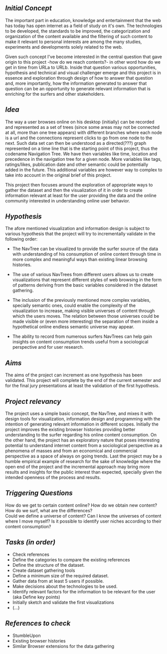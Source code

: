 *Initial Concept*
------------
The important part in education, knowledge and entertainment that the web has today has open internet as a field of study on it's own. The technologies to be developed, the standards to be improved, the categorization and organization of the content available and the filtering of such content to make it relevant to personal interests are among the many studies, experiments and developments solely related to the web.

Given such concept I've become interested in the central question that gave origin to this project -how do we reach contents?- in other word how do we get in time from URLa to URLb. Inside that question various opportunities, hypothesis and technical and visual challenger emerge and this project is in essence and exploration through design of how to answer that question and, more importantly, how the information generated to answer that question can be an opportunity to generate relevant information that is enriching for the surfers and other stakeholders. 

*Idea*
------------
The way a user browses online on his desktop (initially) can be recorded and represented as a set of trees (since some areas may not be connected at all, more than one tree appears) with different branches where each node is a url and the connections represent clicks to go from one node to the next. Such data set can then be understood as a directed(???) graph represented on a time line that is the starting point of this project, thus the codename Navigation Tree. We have then variables like time, location and precedence in the navigation tree for a given node. More variables like tags, ratings/likes, publication date and other semantic could be potentially added in the future. This additional variables are however way to complex to take into account in the original brief of this project.                                  

This project then focuses around the exploration of appropriate ways to gather the dataset and then the visualization of it in order to create information relevant at least for the user providing the data and the online community interested in understanding online user behavior.

*Hypothesis*
------------
The afore mentioned visualization and information design is subject to various hypothesis that the project will try to incrementally validate in the following order:

- The NavTree can be visualized to provide the surfer source of the data with understanding of his consumption of online content through time in more complex and meaningful ways than existing linear browsing histories.

- The use of various NavTrees from different users allows us to create visualizations that represent different styles of web browsing in the form of patterns deriving from the basic variables considered in the dataset gathering.

- The inclusion of the previously mentioned more complex variables, specially semantic ones, could enable the complexity of the visualization to increase, making visible universes of content through which the users moves. The relation between those universes could be made visible or (even more interesting) the separation of them inside a hypothetical online endless semantic universe may appear.

- The ability to record from numerous surfers NavTrees can help gain insights on content consumption trends useful from a sociological perspective and for user research.

*Aims*
--------------------
The aims of the project can increment as one hypothesis has been validated. This project will complete by the end of the current semester and for the final jury presentations at least the validation of the first hypothesis.

*Project relevancy*  
--------------------------------------
The project uses a simple basic concept, the NavTree, and mixes it with design tools for visualization, information design and programming with the intention of generating relevant information in different scopes. Initially the project improves the existing browser histories providing better understanding to the surfer regarding his online content consumption. On the other hand, the project has an exploratory nature that poses interesting potential to understand internet content from a sociological perspective as a phenomena of masses and from an economical and commercial perspective as a space of always on going trends. Last the project may be a humble empirical example of research for the sake of knowledge where the open end of the project and the incremental approach may bring more results and insights for the public interest than expected, specially given the intended openness of the process and results.

*Triggering Questions*
------------------------------------------
How do we get to certain content online?
How do we obtain new content?
How do we surf, what are the differences?               
Could we define a universe of content?
Can I know the universes of content where I move myself?
Is it possible to identify user niches according to their content consumption?


*Tasks (in order)*
------------------------------------
+ Check references  
+ Define the categories to compare the existing references
+ Define the structure of the dataset.
+ Create dataset gathering tools                
+ Define a minimum size of the required dataset.
+ Gather data from at least 5 users if possible.
+ Make decisions about the technologies to be used.
+ Identify relevant factors for the information to be relevant for the user (aka Define key points)
+ Initially sketch and validate the first visualizations
+ (...)

*References to check*
------------------------------------------

+ StumbleUpon
+ Existing browser histories
+ Similar Browser extensions for the data gathering
